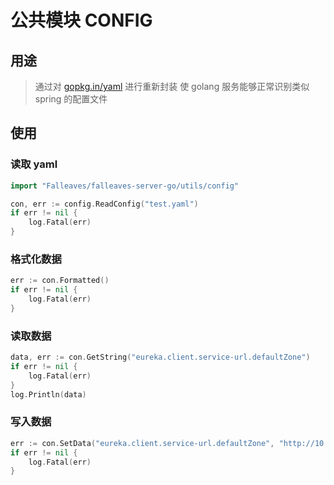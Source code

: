 # 公共模块 CONFIG

## 用途

>通过对 [gopkg.in/yaml](https://github.com/go-yaml/yaml) 进行重新封装
>使 golang 服务能够正常识别类似 spring 的配置文件

## 使用

### 读取 yaml

``` go
import "Falleaves/falleaves-server-go/utils/config"

con, err := config.ReadConfig("test.yaml")
if err != nil {
    log.Fatal(err)
}
```

### 格式化数据

``` go
err := con.Formatted()
if err != nil {
    log.Fatal(err)
}
```

### 读取数据

``` go
data, err := con.GetString("eureka.client.service-url.defaultZone")
if err != nil {
    log.Fatal(err)
}
log.Println(data)
```

### 写入数据

``` go
err := con.SetData("eureka.client.service-url.defaultZone", "http://10.0.0.1:8100/eureka")
if err != nil {
    log.Fatal(err)
}
```
